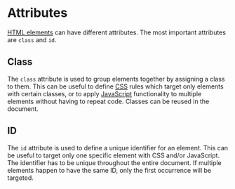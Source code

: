 # Attributes

[HTML elements](Elements%20and%20Tags.md) can have different attributes. The most important attributes are `class` and `id`.

## Class

The `class` attribute is used to group elements together by assigning a class to them. This can be useful to define [CSS](CSS.md) rules which target only elements with certain classes, or to apply [JavaScript](JavaScript.md) functionality to multiple elements without having to repeat code. Classes can be reused in the document.

## ID

The `id` attribute is used to define a unique identifier for an element. This can be useful to target only one specific element with CSS and/or JavaScript. The identifier has to be unique throughout the entire document. If multiple elements happen to have the same ID, only the first occurrence will be targeted.